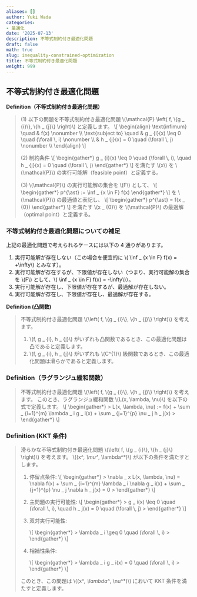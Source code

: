 ```yaml
---
aliases: []
author: Yuki Wada
categories:
- 最適化
date: '2025-07-13'
description: 不等式制約付き最適化問題
draft: false
math: true
slug: inequality-constrained-optimization
title: 不等式制約付き最適化問題
weight: 999
---
```



## 不等式制約付き最適化問題

**Definition（不等式制約付き最適化問題）**
> (1) 以下の問題を不等式制約付き最適化問題 \\(\mathcal{P} \left( f\, \\{g _ {i}\\}\, \\{h _ {j}\\} \right)\\) と定義します。
> \\[ \\begin{align}   \\text{infimum} \\quad & f(x) \\nonumber \\\\   \\text{subject to} \\quad   & g _ {i}(x) \\leq 0 \\quad (\\forall \\\, i) \\nonumber \\\\   & h _ {j}(x) = 0 \\quad (\\forall \\\, j) \\nonumber \\\\   \\end{align} \\]
> 
> (2) 制約条件
> \\[ \\begin{gather*}  g _ {i}(x) \\leq 0 \\quad (\\forall \\\, i)\, \\quad  h _ {j}(x) = 0 \\quad (\\forall \\\, j)  \\end{gather*} \\]
> を満たす \\(x\\) を \\(\mathcal{P}\\) の実行可能解（feasible point）と定義する。
> 
> (3) \\(\mathcal{P}\\) の実行可能解の集合を \\(F\\) として、
> \\[ \\begin{gather*}  p^{\\ast} \:= \\inf _ {x \\in F} f(x) \\end{gather*} \\]
> を \\(\mathcal{P}\\) の最適値と表記し、
> \\[ \\begin{gather*} p^{\\ast} = f(x _ {0}) \\end{gather*} \\]
> を満たす \\(x _ {0}\\) を \\(\mathcal{P}\\) の最適解（optimal point）と定義する。

### 不等式制約付き最適化問題についての補足
上記の最適化問題で考えられるケースには以下の 4 通りがあります。
1. 実行可能解が存在しない（この場合を便宜的に \\( \inf _ {x \in F} f(x) = +\infty\\) とみなす）。
1. 実行可能解が存在するが、下限値が存在しない（つまり、実行可能解の集合を \\(F\\) として、\\( \inf _ {x \in F} f(x) = -\infty\\)）。
1. 実行可能解が存在し、下限値が存在するが、最適解が存在しない。
1. 実行可能解が存在し、下限値が存在し、最適解が存在する。

**Definition (凸関数)**
> 不等式制約付き最適化問題 \\(\left( f\, \\{g _ {i}\\}\, \\{h _ {j}\\} \right)\\) を考えます。  
> 1. \\(f\, g _ {i}\, h _ {j}\\) がいずれも凸関数であるとき、この最適化問題は凸であると定義します。  
> 1. \\(f\, g _ {i}\, h _ {j}\\) がいずれも \\(C^{1}\\) 級関数であるとき、この最適化問題は滑らかであると定義します。


### Definition（ラグランジュ緩和関数）
> 不等式制約付き最適化問題 \\(\left( f\, \\{g _ {i}\\}\, \\{h _ {j}\\} \right)\\) を考えます。
> このとき、ラグランジュ緩和関数 \\(L(x\, \lambda\, \nu)\\) を以下の式で定義します。
> \\[ \\begin{gather*}  > L(x\, \\lambda\, \\nu) \:= f(x) + \\sum _ {i=1}^{m} \\lambda _ i g _ i(x) + \\sum _ {j=1}^{p} \\nu _ j h _ j(x) >  \\end{gather*} \\]

### Definition (KKT 条件)
> 滑らかな不等式制約付き最適化問題 \\(\left( f\, \\{g _ {i}\\}\, \\{h _ {j}\\} \right)\\) を考えます。
> \\((x^*\, \mu^*\, \lambda^*)\\) が以下の条件を満たすとします。
> 1. 停留点条件:
>    \\[ \\begin{gather*}  >    \\nabla _ x L(x\, \\lambda\, \\nu) = \\nabla f(x) + \\sum _ {i=1}^{m} \\lambda _ i \\nabla g _ i(x) + \\sum _ {j=1}^{p} \\nu _ j \\nabla h _ j(x) = 0 >     \\end{gather*} \\]
> 1. 主問題の実行可能性:
>    \\[ \\begin{gather*}  >    g _ i(x) \\leq 0 \\quad (\\forall \\\, i)\, \\quad h _ j(x) = 0 \\quad (\\forall \\\, j) >     \\end{gather*} \\]
> 
> 1. 双対実行可能性:
> 
>    \\[ \\begin{gather*}  >    \\lambda _ i \\geq 0 \\quad (\\forall \\\, i) >     \\end{gather*} \\]
> 
> 1. 相補性条件:
> 
>    \\[ \\begin{gather*}  >    \\lambda _ i g _ i(x) = 0 \\quad (\\forall \\\, i) >     \\end{gather*} \\]
> 
> このとき、この問題は \\((x^*\, \lambda^*\, \nu^*)\\) において KKT 条件を満たすと定義します。

